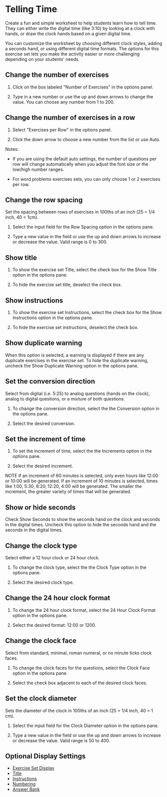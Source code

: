# Telling Time

Create a fun and simple worksheet to help students learn how to tell time. They can either write the digital time (like 3:10) by looking at a clock with hands, or draw the clock hands based on a given digital time.

You can customize the worksheet by choosing different clock styles, adding a seconds hand, or using different digital time formats. The options for this exercise set lets you make the activity easier or more challenging depending on your students' needs.

## Change the number of exercises

1. Click on the box labeled "Number of Exercises" in the options panel.

2. Type in a new number or use the up and down arrows to change the value. You can choose any number from 1 to 200.

## Change the number of exercises in a row

1. Select "Exercises per Row" in the options panel.

2. Click the down arrow to choose a new number from the list or use Auto.

Notes:

- If you are using the default auto settings, the number of questions per row will change automatically when you adjust the font size or the low/high number ranges.

- For word problems exercises sets, you can only choose 1 or 2 exercises per row.

## Change the row spacing

Set the spacing between rows of exercises in 100ths of an inch (25 = 1/4 inch, 40 = 1cm).

1. Select the input field for the Row Spacing option in the options pane.

2. Type a new value in the field or use the up and down arrows to increase or decrease the value. Valid range is 0 to 300.

## Show title

1. To show the exercise set Title, select the check box for the Show Title option in the options pane.

2. To hide the exercise set title, deselect the check box.

## Show instructions

1. To show the exercise set Instructions, select the check box for the Show Instructions option in the options pane.

2. To hide the exercise set instructions, deselect the check box.

## Show duplicate warning

When this option is selected, a warning is displayed if there are any duplicate exercises in the exercise set. To hide the duplicate warning, uncheck the Show Duplicate Warning option in the options pane.

## Set the conversion direction

Select from digital (i.e. 5:25) to analog questions (hands on the clock), analog to digital questions, or a mixture of both questions.

1. To change the conversion direction, select the the Conversion option in the options pane.

2. Select the desired conversion.

## Set the increment of time

1. To set the increment of time, select the the Increments option in the options pane.

2. Select the desired increment.

NOTE If an increment of 60 minutes is selected, only even hours like 12:00 or 10:00 will be generated. If an increment of 10 minutes is selected, times like 1:00, 5:30, 8:20, 12:20, 4:00 will be generated. The smaller the increment, the greater variety of times that will be generated.

## Show or hide seconds

Check Show Seconds to show the seconds hand on the clock and seconds in the digital times. Uncheck this option to hide the seconds hand and the seconds in the digital times.

## Change the clock type

Select either a 12 hour clock or 24 hour clock.

1. To change the clock type, select the the Clock Type option in the options pane.

2. Select the desired clock type.

## Change the 24 hour clock format

1. To change the 24 hour clock format, select the 24 Hour Clock Format option in the options pane.

2. Select the desired format: 12:00 or 1200.

## Change the clock face

Select from standard, minimal, roman numeral, or no minute ticks clock faces.

1. To change the clock faces for the questions, select the Clock Face option in the options pane.

2. Select the check box adjacent to each of the desired clock faces.

## Set the clock diameter

Sets the diameter of the clock in 100ths of an inch (25 = 1/4 inch, 40 = 1 cm).

1. Select the input field for the Clock Diameter option in the options pane.

2. Type a new value in the field or use the up and down arrows to increase or decrease the value. Valid range is 50 to 400.

## Optional Display Settings

- [Exercise Set Display](../../options/exercise-set-display-options.md)
- [Title](../../options/title-display-options.md)
- [Instructions](../../options/instructions-display-options.md)
- [Numbering](../../options/numbering-display-options.md)
- [Answer Bank](../../options/answer-bank-display-options.md)
